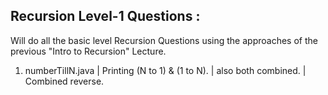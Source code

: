 ## Recursion Level-1 Questions :

Will do all the basic level Recursion Questions using the approaches
of the previous "Intro to Recursion" Lecture.

1. numberTillN.java | Printing (N to 1) & (1 to N). | also both combined. | Combined reverse.